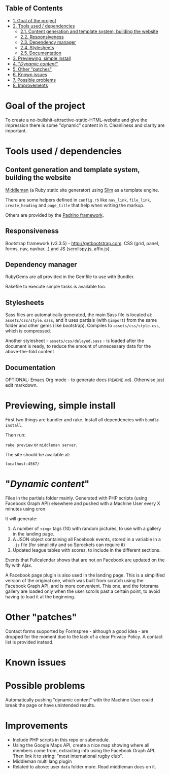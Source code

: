 <div id="table-of-contents">
<h2>Table of Contents</h2>
<div id="text-table-of-contents">
<ul>
<li><a href="#sec-1">1. Goal of the project</a></li>
<li><a href="#sec-2">2. Tools used / dependencies</a>
<ul>
<li><a href="#sec-2-1">2.1. Content generation and template system, building the website</a></li>
<li><a href="#sec-2-2">2.2. Responsiveness</a></li>
<li><a href="#sec-2-3">2.3. Dependency manager</a></li>
<li><a href="#sec-2-4">2.4. Stylesheets</a></li>
<li><a href="#sec-2-5">2.5. Documentation</a></li>
</ul>
</li>
<li><a href="#sec-3">3. Previewing, simple install</a></li>
<li><a href="#sec-4">4. "<i>Dynamic content</i>"</a></li>
<li><a href="#sec-5">5. Other "patches"</a></li>
<li><a href="#sec-6">6. Known issues</a></li>
<li><a href="#sec-7">7. Possible problems</a></li>
<li><a href="#sec-8">8. Improvements</a></li>
</ul>
</div>
</div>


# Goal of the project<a id="sec-1" name="sec-1"></a>

To create a no-bullshit-attractive-static-HTML-website and give the
impression there is some "dynamic" content in it. Cleanliness and
clarity are important.

# Tools used / dependencies<a id="sec-2" name="sec-2"></a>

## Content generation and template system, building the website<a id="sec-2-1" name="sec-2-1"></a>

[Middleman](<https://middlemanapp.com/>) (a Ruby static site
generator) using [Slim](<http://slim-lang.com/>) as a template
engine.

There are some helpers defined in `config.rb` like `nav_link`,
`file_link`, `create_heading` and `page_title` that help when
writing the markup.

Others are provided by the [Padrino
framework](<http://www.padrinorb.com/>).

## Responsiveness<a id="sec-2-2" name="sec-2-2"></a>

Bootstrap framework (v3.3.5) - <http://getbootstrap.com>. CSS (grid,
panel, forms, nav, navbar&#x2026;) and JS (scrollspy.js, affix.js).

## Dependency manager<a id="sec-2-3" name="sec-2-3"></a>

RubyGems are all provided in the Gemfile to use with Bundler.

Rakefile to execute simple tasks is available too.

## Stylesheets<a id="sec-2-4" name="sec-2-4"></a>

Sass files are automatically generated, the main Sass file is
located at: `assets/css/style.sass`, and it uses partials (with
`@import`) from the same folder and other gems (like
bootstrap). Compiles to `assets/css/style.css`, which is
compressed.

Another stylesheet - `assets/css/delayed.sass` - is loaded after
the document is ready, to reduce the amount of unnecessary data for
the above-the-fold content

## Documentation<a id="sec-2-5" name="sec-2-5"></a>

OPTIONAL: Emacs Org mode - to generate docs
(`README.md`). Otherwise just edit markdown.

# Previewing, simple install<a id="sec-3" name="sec-3"></a>

First two things are bundler and rake. Install all dependencies with
`bundle install`.

Then run:

`rake preview` or `middleman server`.

The site should be available at:

`localhost:4567/`

# "*Dynamic content*"<a id="sec-4" name="sec-4"></a>

Files in the partials folder mainly. Generated with PHP scripts
(using Facebook Graph API) elsewhere and pushed with a Machine User
every X minutes using cron.

It will generate:

1.  A number of `<img>` tags (10) with random pictures, to use with a
    gallery in the landing page.
2.  A JSON object containing all Facebook events, stored in a
    variable in a `.js` file (for simplicity and so Sprockets can
    require it)
3.  Updated league tables with scores, to include in the different
    sections.

Events that Fullcalendar shows that are not on Facebook are updated
on the fly with Ajax.

A Facebook page plugin is also used in the landing page. This is a
simplified version of the original one, which was built from scratch
using the Facebook Graph API, and is more convenient. This one, and
the fotorama gallery are loaded only when the user scrolls past a
certain point, to avoid having to load it at the beginning.

# Other "patches"<a id="sec-5" name="sec-5"></a>

Contact forms supported by Formspree - although a good idea - are
dropped for the moment due to the lack of a clear Privacy Policy. A
contact list is provided instead.

# Known issues<a id="sec-6" name="sec-6"></a>

# Possible problems<a id="sec-7" name="sec-7"></a>

Automatically pushing "dynamic content" with the Machine User could
break the page or have unintended results.

# Improvements<a id="sec-8" name="sec-8"></a>

-   Include PHP scripts in this repo or submodule.
-   Using the Google Maps API, create a nice map showing where all
    members come from, extracting info using the Facebook Graph
    API. Then link it to string: "most international rugby club".
-   Middleman multi lang plugin
-   Related to above: user `data` folder more. Read middleman docs on
    it.